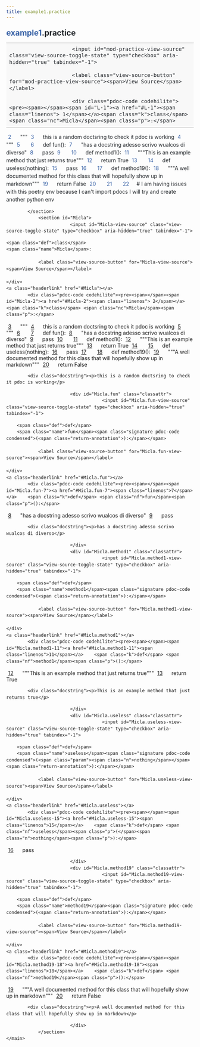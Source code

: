 ```yaml
---
title: example1.practice
---
```


<div>
    <main class="pdoc">
            <section class="module-info">
                    <h1 class="modulename">
<a href="./../example1.html">example1</a><wbr>.practice    </h1>

                
                        <input id="mod-practice-view-source" class="view-source-toggle-state" type="checkbox" aria-hidden="true" tabindex="-1">

                        <label class="view-source-button" for="mod-practice-view-source"><span>View Source</span></label>

                        <div class="pdoc-code codehilite"><pre><span></span><span id="L-1"><a href="#L-1"><span class="linenos"> 1</span></a><span class="k">class</span> <span class="nc">Micla</span><span class="p">:</span>
</span><span id="L-2"><a href="#L-2"><span class="linenos"> 2</span></a><span class="w">    </span><span class="sd">&quot;&quot;&quot;</span>
</span><span id="L-3"><a href="#L-3"><span class="linenos"> 3</span></a><span class="sd">    this is a random doctsring to check it pdoc is working</span>
</span><span id="L-4"><a href="#L-4"><span class="linenos"> 4</span></a><span class="sd">    &quot;&quot;&quot;</span>
</span><span id="L-5"><a href="#L-5"><span class="linenos"> 5</span></a>
</span><span id="L-6"><a href="#L-6"><span class="linenos"> 6</span></a>    <span class="k">def</span> <span class="nf">fun</span><span class="p">():</span>
</span><span id="L-7"><a href="#L-7"><span class="linenos"> 7</span></a>        <span class="s2">&quot;has a docstring adesso scrivo wualcos di diverso&quot;</span>
</span><span id="L-8"><a href="#L-8"><span class="linenos"> 8</span></a>        <span class="k">pass</span>
</span><span id="L-9"><a href="#L-9"><span class="linenos"> 9</span></a>
</span><span id="L-10"><a href="#L-10"><span class="linenos">10</span></a>    <span class="k">def</span> <span class="nf">method1</span><span class="p">():</span>
</span><span id="L-11"><a href="#L-11"><span class="linenos">11</span></a><span class="w">        </span><span class="sd">&quot;&quot;&quot;This is an example method that just returns true&quot;&quot;&quot;</span>
</span><span id="L-12"><a href="#L-12"><span class="linenos">12</span></a>        <span class="k">return</span> <span class="kc">True</span>
</span><span id="L-13"><a href="#L-13"><span class="linenos">13</span></a>
</span><span id="L-14"><a href="#L-14"><span class="linenos">14</span></a>    <span class="k">def</span> <span class="nf">useless</span><span class="p">(</span><span class="n">nothing</span><span class="p">):</span>
</span><span id="L-15"><a href="#L-15"><span class="linenos">15</span></a>        <span class="k">pass</span>
</span><span id="L-16"><a href="#L-16"><span class="linenos">16</span></a>
</span><span id="L-17"><a href="#L-17"><span class="linenos">17</span></a>    <span class="k">def</span> <span class="nf">method19</span><span class="p">():</span>
</span><span id="L-18"><a href="#L-18"><span class="linenos">18</span></a><span class="w">        </span><span class="sd">&quot;&quot;&quot;A well documented method for this class that will hopefully show up in markdown&quot;&quot;&quot;</span>
</span><span id="L-19"><a href="#L-19"><span class="linenos">19</span></a>        <span class="k">return</span> <span class="kc">False</span>
</span><span id="L-20"><a href="#L-20"><span class="linenos">20</span></a>
</span><span id="L-21"><a href="#L-21"><span class="linenos">21</span></a>
</span><span id="L-22"><a href="#L-22"><span class="linenos">22</span></a><span class="c1"># I am having issues with this poetry env because I can&#39;t import pdocs I will try and create another python env</span>
</span></pre></div>


            </section>
                <section id="Micla">
                            <input id="Micla-view-source" class="view-source-toggle-state" type="checkbox" aria-hidden="true" tabindex="-1">
<div class="attr class">
            
    <span class="def">class</span>
    <span class="name">Micla</span>:

                <label class="view-source-button" for="Micla-view-source"><span>View Source</span></label>

    </div>
    <a class="headerlink" href="#Micla"></a>
            <div class="pdoc-code codehilite"><pre><span></span><span id="Micla-2"><a href="#Micla-2"><span class="linenos"> 2</span></a><span class="k">class</span> <span class="nc">Micla</span><span class="p">:</span>
</span><span id="Micla-3"><a href="#Micla-3"><span class="linenos"> 3</span></a><span class="w">    </span><span class="sd">&quot;&quot;&quot;</span>
</span><span id="Micla-4"><a href="#Micla-4"><span class="linenos"> 4</span></a><span class="sd">    this is a random doctsring to check it pdoc is working</span>
</span><span id="Micla-5"><a href="#Micla-5"><span class="linenos"> 5</span></a><span class="sd">    &quot;&quot;&quot;</span>
</span><span id="Micla-6"><a href="#Micla-6"><span class="linenos"> 6</span></a>
</span><span id="Micla-7"><a href="#Micla-7"><span class="linenos"> 7</span></a>    <span class="k">def</span> <span class="nf">fun</span><span class="p">():</span>
</span><span id="Micla-8"><a href="#Micla-8"><span class="linenos"> 8</span></a>        <span class="s2">&quot;has a docstring adesso scrivo wualcos di diverso&quot;</span>
</span><span id="Micla-9"><a href="#Micla-9"><span class="linenos"> 9</span></a>        <span class="k">pass</span>
</span><span id="Micla-10"><a href="#Micla-10"><span class="linenos">10</span></a>
</span><span id="Micla-11"><a href="#Micla-11"><span class="linenos">11</span></a>    <span class="k">def</span> <span class="nf">method1</span><span class="p">():</span>
</span><span id="Micla-12"><a href="#Micla-12"><span class="linenos">12</span></a><span class="w">        </span><span class="sd">&quot;&quot;&quot;This is an example method that just returns true&quot;&quot;&quot;</span>
</span><span id="Micla-13"><a href="#Micla-13"><span class="linenos">13</span></a>        <span class="k">return</span> <span class="kc">True</span>
</span><span id="Micla-14"><a href="#Micla-14"><span class="linenos">14</span></a>
</span><span id="Micla-15"><a href="#Micla-15"><span class="linenos">15</span></a>    <span class="k">def</span> <span class="nf">useless</span><span class="p">(</span><span class="n">nothing</span><span class="p">):</span>
</span><span id="Micla-16"><a href="#Micla-16"><span class="linenos">16</span></a>        <span class="k">pass</span>
</span><span id="Micla-17"><a href="#Micla-17"><span class="linenos">17</span></a>
</span><span id="Micla-18"><a href="#Micla-18"><span class="linenos">18</span></a>    <span class="k">def</span> <span class="nf">method19</span><span class="p">():</span>
</span><span id="Micla-19"><a href="#Micla-19"><span class="linenos">19</span></a><span class="w">        </span><span class="sd">&quot;&quot;&quot;A well documented method for this class that will hopefully show up in markdown&quot;&quot;&quot;</span>
</span><span id="Micla-20"><a href="#Micla-20"><span class="linenos">20</span></a>        <span class="k">return</span> <span class="kc">False</span>
</span></pre></div>


            <div class="docstring"><p>this is a random doctsring to check it pdoc is working</p>
</div>


                            <div id="Micla.fun" class="classattr">
                                        <input id="Micla.fun-view-source" class="view-source-toggle-state" type="checkbox" aria-hidden="true" tabindex="-1">
<div class="attr function">
            
        <span class="def">def</span>
        <span class="name">fun</span><span class="signature pdoc-code condensed">(<span class="return-annotation">):</span></span>

                <label class="view-source-button" for="Micla.fun-view-source"><span>View Source</span></label>

    </div>
    <a class="headerlink" href="#Micla.fun"></a>
            <div class="pdoc-code codehilite"><pre><span></span><span id="Micla.fun-7"><a href="#Micla.fun-7"><span class="linenos">7</span></a>    <span class="k">def</span> <span class="nf">fun</span><span class="p">():</span>
</span><span id="Micla.fun-8"><a href="#Micla.fun-8"><span class="linenos">8</span></a>        <span class="s2">&quot;has a docstring adesso scrivo wualcos di diverso&quot;</span>
</span><span id="Micla.fun-9"><a href="#Micla.fun-9"><span class="linenos">9</span></a>        <span class="k">pass</span>
</span></pre></div>


            <div class="docstring"><p>has a docstring adesso scrivo wualcos di diverso</p>
</div>


                            </div>
                            <div id="Micla.method1" class="classattr">
                                        <input id="Micla.method1-view-source" class="view-source-toggle-state" type="checkbox" aria-hidden="true" tabindex="-1">
<div class="attr function">
            
        <span class="def">def</span>
        <span class="name">method1</span><span class="signature pdoc-code condensed">(<span class="return-annotation">):</span></span>

                <label class="view-source-button" for="Micla.method1-view-source"><span>View Source</span></label>

    </div>
    <a class="headerlink" href="#Micla.method1"></a>
            <div class="pdoc-code codehilite"><pre><span></span><span id="Micla.method1-11"><a href="#Micla.method1-11"><span class="linenos">11</span></a>    <span class="k">def</span> <span class="nf">method1</span><span class="p">():</span>
</span><span id="Micla.method1-12"><a href="#Micla.method1-12"><span class="linenos">12</span></a><span class="w">        </span><span class="sd">&quot;&quot;&quot;This is an example method that just returns true&quot;&quot;&quot;</span>
</span><span id="Micla.method1-13"><a href="#Micla.method1-13"><span class="linenos">13</span></a>        <span class="k">return</span> <span class="kc">True</span>
</span></pre></div>


            <div class="docstring"><p>This is an example method that just returns true</p>
</div>


                            </div>
                            <div id="Micla.useless" class="classattr">
                                        <input id="Micla.useless-view-source" class="view-source-toggle-state" type="checkbox" aria-hidden="true" tabindex="-1">
<div class="attr function">
            
        <span class="def">def</span>
        <span class="name">useless</span><span class="signature pdoc-code condensed">(<span class="param"><span class="n">nothing</span></span><span class="return-annotation">):</span></span>

                <label class="view-source-button" for="Micla.useless-view-source"><span>View Source</span></label>

    </div>
    <a class="headerlink" href="#Micla.useless"></a>
            <div class="pdoc-code codehilite"><pre><span></span><span id="Micla.useless-15"><a href="#Micla.useless-15"><span class="linenos">15</span></a>    <span class="k">def</span> <span class="nf">useless</span><span class="p">(</span><span class="n">nothing</span><span class="p">):</span>
</span><span id="Micla.useless-16"><a href="#Micla.useless-16"><span class="linenos">16</span></a>        <span class="k">pass</span>
</span></pre></div>


    

                            </div>
                            <div id="Micla.method19" class="classattr">
                                        <input id="Micla.method19-view-source" class="view-source-toggle-state" type="checkbox" aria-hidden="true" tabindex="-1">
<div class="attr function">
            
        <span class="def">def</span>
        <span class="name">method19</span><span class="signature pdoc-code condensed">(<span class="return-annotation">):</span></span>

                <label class="view-source-button" for="Micla.method19-view-source"><span>View Source</span></label>

    </div>
    <a class="headerlink" href="#Micla.method19"></a>
            <div class="pdoc-code codehilite"><pre><span></span><span id="Micla.method19-18"><a href="#Micla.method19-18"><span class="linenos">18</span></a>    <span class="k">def</span> <span class="nf">method19</span><span class="p">():</span>
</span><span id="Micla.method19-19"><a href="#Micla.method19-19"><span class="linenos">19</span></a><span class="w">        </span><span class="sd">&quot;&quot;&quot;A well documented method for this class that will hopefully show up in markdown&quot;&quot;&quot;</span>
</span><span id="Micla.method19-20"><a href="#Micla.method19-20"><span class="linenos">20</span></a>        <span class="k">return</span> <span class="kc">False</span>
</span></pre></div>


            <div class="docstring"><p>A well documented method for this class that will hopefully show up in markdown</p>
</div>


                            </div>
                </section>
    </main>
<script>
    function escapeHTML(html) {
        return document.createElement('div').appendChild(document.createTextNode(html)).parentNode.innerHTML;
    }

    const originalContent = document.querySelector("main.pdoc");
    let currentContent = originalContent;

    function setContent(innerHTML) {
        let elem;
        if (innerHTML) {
            elem = document.createElement("main");
            elem.classList.add("pdoc");
            elem.innerHTML = innerHTML;
        } else {
            elem = originalContent;
        }
        if (currentContent !== elem) {
            currentContent.replaceWith(elem);
            currentContent = elem;
        }
    }

    function getSearchTerm() {
        return (new URL(window.location)).searchParams.get("search");
    }

    const searchBox = document.querySelector(".pdoc input[type=search]");
    searchBox.addEventListener("input", function () {
        let url = new URL(window.location);
        if (searchBox.value.trim()) {
            url.hash = "";
            url.searchParams.set("search", searchBox.value);
        } else {
            url.searchParams.delete("search");
        }
        history.replaceState("", "", url.toString());
        onInput();
    });
    window.addEventListener("popstate", onInput);


    let search, searchErr;

    async function initialize() {
        try {
            search = await new Promise((resolve, reject) => {
                const script = document.createElement("script");
                script.type = "text/javascript";
                script.async = true;
                script.onload = () => resolve(window.pdocSearch);
                script.onerror = (e) => reject(e);
                script.src = "../search.js";
                document.getElementsByTagName("head")[0].appendChild(script);
            });
        } catch (e) {
            console.error("Cannot fetch pdoc search index");
            searchErr = "Cannot fetch search index.";
        }
        onInput();

        document.querySelector("nav.pdoc").addEventListener("click", e => {
            if (e.target.hash) {
                searchBox.value = "";
                searchBox.dispatchEvent(new Event("input"));
            }
        });
    }

    function onInput() {
        setContent((() => {
            const term = getSearchTerm();
            if (!term) {
                return null
            }
            if (searchErr) {
                return `<h3>Error: ${searchErr}</h3>`
            }
            if (!search) {
                return "<h3>Searching...</h3>"
            }

            window.scrollTo({top: 0, left: 0, behavior: 'auto'});

            const results = search(term);

            let html;
            if (results.length === 0) {
                html = `No search results for '${escapeHTML(term)}'.`
            } else {
                html = `<h4>${results.length} search result${results.length > 1 ? "s" : ""} for '${escapeHTML(term)}'.</h4>`;
            }
            for (let result of results.slice(0, 10)) {
                let doc = result.doc;
                let url = `../${doc.modulename.replaceAll(".", "/")}.html`;
                if (doc.qualname) {
                    url += `#${doc.qualname}`;
                }

                let heading;
                switch (result.doc.kind) {
                    case "function":
                        if (doc.fullname.endsWith(".__init__")) {
                            heading = `<span class="name">${doc.fullname.replace(/\.__init__$/, "")}</span>${doc.signature}`;
                        } else {
                            heading = `<span class="def">${doc.funcdef}</span> <span class="name">${doc.fullname}</span>${doc.signature}`;
                        }
                        break;
                    case "class":
                        heading = `<span class="def">class</span> <span class="name">${doc.fullname}</span>`;
                        if (doc.bases)
                            heading += `<wbr>(<span class="base">${doc.bases}</span>)`;
                        heading += `:`;
                        break;
                    case "variable":
                        heading = `<span class="name">${doc.fullname}</span>`;
                        if (doc.annotation)
                            heading += `<span class="annotation">${doc.annotation}</span>`;
                        if (doc.default_value)
                            heading += `<span class="default_value"> = ${doc.default_value}</span>`;
                        break;
                    default:
                        heading = `<span class="name">${doc.fullname}</span>`;
                        break;
                }
                html += `
                        <section class="search-result">
                        <a href="${url}" class="attr ${doc.kind}">${heading}</a>
                        <div class="docstring">${doc.doc}</div>
                        </section>
                    `;

            }
            return html;
        })());
    }

    if (getSearchTerm()) {
        initialize();
        searchBox.value = getSearchTerm();
        onInput();
    } else {
        searchBox.addEventListener("focus", initialize, {once: true});
    }

    searchBox.addEventListener("keydown", e => {
        if (["ArrowDown", "ArrowUp", "Enter"].includes(e.key)) {
            let focused = currentContent.querySelector(".search-result.focused");
            if (!focused) {
                currentContent.querySelector(".search-result").classList.add("focused");
            } else if (
                e.key === "ArrowDown"
                && focused.nextElementSibling
                && focused.nextElementSibling.classList.contains("search-result")
            ) {
                focused.classList.remove("focused");
                focused.nextElementSibling.classList.add("focused");
                focused.nextElementSibling.scrollIntoView({
                    behavior: "smooth",
                    block: "nearest",
                    inline: "nearest"
                });
            } else if (
                e.key === "ArrowUp"
                && focused.previousElementSibling
                && focused.previousElementSibling.classList.contains("search-result")
            ) {
                focused.classList.remove("focused");
                focused.previousElementSibling.classList.add("focused");
                focused.previousElementSibling.scrollIntoView({
                    behavior: "smooth",
                    block: "nearest",
                    inline: "nearest"
                });
            } else if (
                e.key === "Enter"
            ) {
                focused.querySelector("a").click();
            }
        }
    });
</script>

<style>pre{line-height:125%;}span.linenos{color:inherit; background-color:transparent; padding-left:5px; padding-right:20px;}.pdoc-code .hll{background-color:#ffffcc}.pdoc-code{background:#f8f8f8;}.pdoc-code .c{color:#3D7B7B; font-style:italic}.pdoc-code .err{border:1px solid #FF0000}.pdoc-code .k{color:#008000; font-weight:bold}.pdoc-code .o{color:#666666}.pdoc-code .ch{color:#3D7B7B; font-style:italic}.pdoc-code .cm{color:#3D7B7B; font-style:italic}.pdoc-code .cp{color:#9C6500}.pdoc-code .cpf{color:#3D7B7B; font-style:italic}.pdoc-code .c1{color:#3D7B7B; font-style:italic}.pdoc-code .cs{color:#3D7B7B; font-style:italic}.pdoc-code .gd{color:#A00000}.pdoc-code .ge{font-style:italic}.pdoc-code .gr{color:#E40000}.pdoc-code .gh{color:#000080; font-weight:bold}.pdoc-code .gi{color:#008400}.pdoc-code .go{color:#717171}.pdoc-code .gp{color:#000080; font-weight:bold}.pdoc-code .gs{font-weight:bold}.pdoc-code .gu{color:#800080; font-weight:bold}.pdoc-code .gt{color:#0044DD}.pdoc-code .kc{color:#008000; font-weight:bold}.pdoc-code .kd{color:#008000; font-weight:bold}.pdoc-code .kn{color:#008000; font-weight:bold}.pdoc-code .kp{color:#008000}.pdoc-code .kr{color:#008000; font-weight:bold}.pdoc-code .kt{color:#B00040}.pdoc-code .m{color:#666666}.pdoc-code .s{color:#BA2121}.pdoc-code .na{color:#687822}.pdoc-code .nb{color:#008000}.pdoc-code .nc{color:#0000FF; font-weight:bold}.pdoc-code .no{color:#880000}.pdoc-code .nd{color:#AA22FF}.pdoc-code .ni{color:#717171; font-weight:bold}.pdoc-code .ne{color:#CB3F38; font-weight:bold}.pdoc-code .nf{color:#0000FF}.pdoc-code .nl{color:#767600}.pdoc-code .nn{color:#0000FF; font-weight:bold}.pdoc-code .nt{color:#008000; font-weight:bold}.pdoc-code .nv{color:#19177C}.pdoc-code .ow{color:#AA22FF; font-weight:bold}.pdoc-code .w{color:#bbbbbb}.pdoc-code .mb{color:#666666}.pdoc-code .mf{color:#666666}.pdoc-code .mh{color:#666666}.pdoc-code .mi{color:#666666}.pdoc-code .mo{color:#666666}.pdoc-code .sa{color:#BA2121}.pdoc-code .sb{color:#BA2121}.pdoc-code .sc{color:#BA2121}.pdoc-code .dl{color:#BA2121}.pdoc-code .sd{color:#BA2121; font-style:italic}.pdoc-code .s2{color:#BA2121}.pdoc-code .se{color:#AA5D1F; font-weight:bold}.pdoc-code .sh{color:#BA2121}.pdoc-code .si{color:#A45A77; font-weight:bold}.pdoc-code .sx{color:#008000}.pdoc-code .sr{color:#A45A77}.pdoc-code .s1{color:#BA2121}.pdoc-code .ss{color:#19177C}.pdoc-code .bp{color:#008000}.pdoc-code .fm{color:#0000FF}.pdoc-code .vc{color:#19177C}.pdoc-code .vg{color:#19177C}.pdoc-code .vi{color:#19177C}.pdoc-code .vm{color:#19177C}.pdoc-code .il{color:#666666}</style>
<style>:root{--pdoc-background:#fff;}.pdoc{--text:#212529;--muted:#6c757d;--link:#3660a5;--link-hover:#1659c5;--code:#f8f8f8;--active:#fff598;--accent:#eee;--accent2:#c1c1c1;--nav-hover:rgba(255, 255, 255, 0.5);--name:#0066BB;--def:#008800;--annotation:#007020;}</style>
<style>.pdoc{color:var(--text);box-sizing:border-box;line-height:1.5;background:none;}.pdoc .pdoc-button{cursor:pointer;display:inline-block;border:solid black 1px;border-radius:2px;font-size:.75rem;padding:calc(0.5em - 1px) 1em;transition:100ms all;}.pdoc .pdoc-alert{padding:1rem 1rem 1rem calc(1.5rem + 24px);border:1px solid transparent;border-radius:.25rem;background-repeat:no-repeat;background-position:1rem center;margin-bottom:1rem;}.pdoc .pdoc-alert > *:last-child{margin-bottom:0;}.pdoc .pdoc-alert-note {color:#084298;background-color:#cfe2ff;border-color:#b6d4fe;background-image:url("data:image/svg+xml,%3Csvg%20xmlns%3D%22http%3A//www.w3.org/2000/svg%22%20width%3D%2224%22%20height%3D%2224%22%20fill%3D%22%23084298%22%20viewBox%3D%220%200%2016%2016%22%3E%3Cpath%20d%3D%22M8%2016A8%208%200%201%200%208%200a8%208%200%200%200%200%2016zm.93-9.412-1%204.705c-.07.34.029.533.304.533.194%200%20.487-.07.686-.246l-.088.416c-.287.346-.92.598-1.465.598-.703%200-1.002-.422-.808-1.319l.738-3.468c.064-.293.006-.399-.287-.47l-.451-.081.082-.381%202.29-.287zM8%205.5a1%201%200%201%201%200-2%201%201%200%200%201%200%202z%22/%3E%3C/svg%3E");}.pdoc .pdoc-alert-warning{color:#664d03;background-color:#fff3cd;border-color:#ffecb5;background-image:url("data:image/svg+xml,%3Csvg%20xmlns%3D%22http%3A//www.w3.org/2000/svg%22%20width%3D%2224%22%20height%3D%2224%22%20fill%3D%22%23664d03%22%20viewBox%3D%220%200%2016%2016%22%3E%3Cpath%20d%3D%22M8.982%201.566a1.13%201.13%200%200%200-1.96%200L.165%2013.233c-.457.778.091%201.767.98%201.767h13.713c.889%200%201.438-.99.98-1.767L8.982%201.566zM8%205c.535%200%20.954.462.9.995l-.35%203.507a.552.552%200%200%201-1.1%200L7.1%205.995A.905.905%200%200%201%208%205zm.002%206a1%201%200%201%201%200%202%201%201%200%200%201%200-2z%22/%3E%3C/svg%3E");}.pdoc .pdoc-alert-danger{color:#842029;background-color:#f8d7da;border-color:#f5c2c7;background-image:url("data:image/svg+xml,%3Csvg%20xmlns%3D%22http%3A//www.w3.org/2000/svg%22%20width%3D%2224%22%20height%3D%2224%22%20fill%3D%22%23842029%22%20viewBox%3D%220%200%2016%2016%22%3E%3Cpath%20d%3D%22M5.52.359A.5.5%200%200%201%206%200h4a.5.5%200%200%201%20.474.658L8.694%206H12.5a.5.5%200%200%201%20.395.807l-7%209a.5.5%200%200%201-.873-.454L6.823%209.5H3.5a.5.5%200%200%201-.48-.641l2.5-8.5z%22/%3E%3C/svg%3E");}.pdoc .visually-hidden{position:absolute !important;width:1px !important;height:1px !important;padding:0 !important;margin:-1px !important;overflow:hidden !important;clip:rect(0, 0, 0, 0) !important;white-space:nowrap !important;border:0 !important;}.pdoc h1, .pdoc h2, .pdoc h3{font-weight:300;margin:.3em 0;padding:.2em 0;}.pdoc > section:not(.module-info) h1{font-size:1.5rem;font-weight:500;}.pdoc > section:not(.module-info) h2{font-size:1.4rem;font-weight:500;}.pdoc > section:not(.module-info) h3{font-size:1.3rem;font-weight:500;}.pdoc > section:not(.module-info) h4{font-size:1.2rem;}.pdoc > section:not(.module-info) h5{font-size:1.1rem;}.pdoc a{text-decoration:none;color:var(--link);}.pdoc a:hover{color:var(--link-hover);}.pdoc blockquote{margin-left:2rem;}.pdoc pre{border-top:1px solid var(--accent2);border-bottom:1px solid var(--accent2);margin-top:0;margin-bottom:1em;padding:.5rem 0 .5rem .5rem;overflow-x:auto;background-color:var(--code);}.pdoc code{color:var(--text);padding:.2em .4em;margin:0;font-size:85%;background-color:var(--accent);border-radius:6px;}.pdoc a > code{color:inherit;}.pdoc pre > code{display:inline-block;font-size:inherit;background:none;border:none;padding:0;}.pdoc > section:not(.module-info){margin-bottom:1.5rem;}.pdoc .modulename{margin-top:0;font-weight:bold;}.pdoc .modulename a{color:var(--link);transition:100ms all;}.pdoc .git-button{float:right;border:solid var(--link) 1px;}.pdoc .git-button:hover{background-color:var(--link);color:var(--pdoc-background);}.view-source-toggle-state,.view-source-toggle-state ~ .pdoc-code{display:none;}.view-source-toggle-state:checked ~ .pdoc-code{display:block;}.view-source-button{display:inline-block;float:right;font-size:.75rem;line-height:1.5rem;color:var(--muted);padding:0 .4rem 0 1.3rem;cursor:pointer;text-indent:-2px;}.view-source-button > span{visibility:hidden;}.module-info .view-source-button{float:none;display:flex;justify-content:flex-end;margin:-1.2rem .4rem -.2rem 0;}.view-source-button::before{position:absolute;content:"View Source";display:list-item;list-style-type:disclosure-closed;}.view-source-toggle-state:checked ~ .attr .view-source-button::before,.view-source-toggle-state:checked ~ .view-source-button::before{list-style-type:disclosure-open;}.pdoc .docstring{margin-bottom:1.5rem;}.pdoc section:not(.module-info) .docstring{margin-left:clamp(0rem, 5vw - 2rem, 1rem);}.pdoc .docstring .pdoc-code{margin-left:1em;margin-right:1em;}.pdoc h1:target,.pdoc h2:target,.pdoc h3:target,.pdoc h4:target,.pdoc h5:target,.pdoc h6:target,.pdoc .pdoc-code > pre > span:target{background-color:var(--active);box-shadow:-1rem 0 0 0 var(--active);}.pdoc .pdoc-code > pre > span:target{display:block;}.pdoc div:target > .attr,.pdoc section:target > .attr,.pdoc dd:target > a{background-color:var(--active);}.pdoc *{scroll-margin:2rem;}.pdoc .pdoc-code .linenos{user-select:none;}.pdoc .attr:hover{filter:contrast(0.95);}.pdoc section, .pdoc .classattr{position:relative;}.pdoc .headerlink{--width:clamp(1rem, 3vw, 2rem);position:absolute;top:0;left:calc(0rem - var(--width));transition:all 100ms ease-in-out;opacity:0;}.pdoc .headerlink::before{content:"#";display:block;text-align:center;width:var(--width);height:2.3rem;line-height:2.3rem;font-size:1.5rem;}.pdoc .attr:hover ~ .headerlink,.pdoc *:target > .headerlink,.pdoc .headerlink:hover{opacity:1;}.pdoc .attr{display:block;margin:.5rem 0 .5rem;padding:.4rem .4rem .4rem 1rem;background-color:var(--accent);overflow-x:auto;}.pdoc .classattr{margin-left:2rem;}.pdoc .name{color:var(--name);font-weight:bold;}.pdoc .def{color:var(--def);font-weight:bold;}.pdoc .signature{background-color:transparent;}.pdoc .param, .pdoc .return-annotation{white-space:pre;}.pdoc .signature.multiline .param{display:block;}.pdoc .signature.condensed .param{display:inline-block;}.pdoc .annotation{color:var(--annotation);}.pdoc .view-value-toggle-state,.pdoc .view-value-toggle-state ~ .default_value{display:none;}.pdoc .view-value-toggle-state:checked ~ .default_value{display:inherit;}.pdoc .view-value-button{font-size:.5rem;vertical-align:middle;border-style:dashed;margin-top:-0.1rem;}.pdoc .view-value-button:hover{background:white;}.pdoc .view-value-button::before{content:"show";text-align:center;width:2.2em;display:inline-block;}.pdoc .view-value-toggle-state:checked ~ .view-value-button::before{content:"hide";}.pdoc .inherited{margin-left:2rem;}.pdoc .inherited dt{font-weight:700;}.pdoc .inherited dt, .pdoc .inherited dd{display:inline;margin-left:0;margin-bottom:.5rem;}.pdoc .inherited dd:not(:last-child):after{content:", ";}.pdoc .inherited .class:before{content:"class ";}.pdoc .inherited .function a:after{content:"()";}.pdoc .search-result .docstring{overflow:auto;max-height:25vh;}.pdoc .search-result.focused > .attr{background-color:var(--active);}.pdoc .attribution{margin-top:2rem;display:block;opacity:0.5;transition:all 200ms;filter:grayscale(100%);}.pdoc .attribution:hover{opacity:1;filter:grayscale(0%);}.pdoc .attribution img{margin-left:5px;height:35px;vertical-align:middle;width:70px;transition:all 200ms;}.pdoc table{display:block;width:max-content;max-width:100%;overflow:auto;margin-bottom:1rem;}.pdoc table th{font-weight:600;}.pdoc table th, .pdoc table td{padding:6px 13px;border:1px solid var(--accent2);}</style></div>